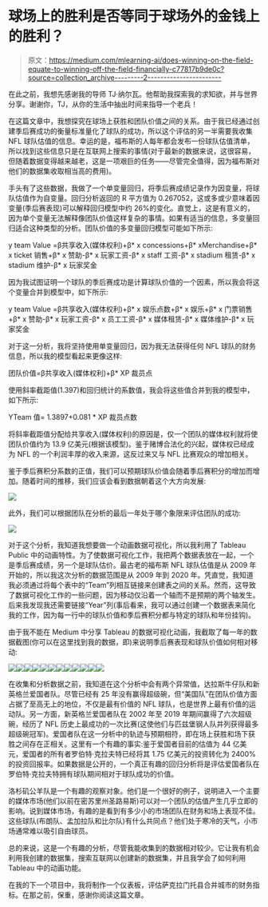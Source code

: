 # 球场上的胜利是否等同于球场外的金钱上的胜利？

> 原文：<https://medium.com/mlearning-ai/does-winning-on-the-field-equate-to-winning-off-the-field-financially-c77817b9de0c?source=collection_archive---------2----------------------->

在此之前，我想先感谢我的导师 TJ·纳尔瓦。他帮助我探索我的求知欲，并与世界分享。谢谢你，TJ，从你的生活中抽出时间来指导一个老兵！

在这篇文章中，我想探究在球场上获胜和团队价值之间的关系。由于我已经通过创建季后赛成功的衡量标准量化了球队的成功，所以这个评估的另一半需要我收集 NFL 球队估值的信息。幸运的是，福布斯的人每年都会发布一份球队估值清单，所以找到这些信息只是在互联网上搜索的事情(对于最新的数据来说，这很容易，但随着数据变得越来越老，这是一项艰巨的任务——尽管完全值得，因为福布斯对他们的数据集收取相当高的费用)。

手头有了这些数据，我做了一个单变量回归，将季后赛成绩记录作为因变量，将球队估值作为自变量。回归分析返回的 R 平方值为 0.267052，这或多或少意味着因变量(季后赛表现)可以解释回归模型中约 26%的变化。直觉上，这是有意义的，因为单个变量无法解释像团队价值这样复杂的事情。如果有适当的信息，多变量回归适合这种类型的分析。团队价值的多变量回归模型可能如下所示:

y team Value =β共享收入(媒体权利)+β* x concessions+β* xMerchandise+β* x ticket 销售+β* x 赞助-β* x 玩家工资-β* x staff 工资-β* x stadium 租赁-β* x stadium 维护-β* x 玩家奖金

因为我试图证明一个球队的季后赛成功是计算球队价值的一个因素，所以我会将这个变量合并到模型中，如下所示:

y team Value =β共享收入(媒体权利)+β* x 娱乐点数+β* x 娱乐+β* x 门票销售+β* x 赞助-β* x 玩家工资-β* x 员工工资-β* x 媒体租赁-β* x 媒体维护-β* x 玩家奖金

对于这一分析，我将坚持使用单变量回归，因为我无法获得任何 NFL 球队的财务信息，所以我的模型看起来更像这样:

团队价值=β共享收入(媒体权利)+β* XP 裁员点

使用斜率截距值(1.397)和回归统计的系数值，我会将这些值合并到我的模型中，如下所示:

YTeam 值= 1.3897+0.081 * XP 裁员点数

将斜率截距值分配给共享收入(媒体权利)的原因是，仅一个团队的媒体权利就将使团队价值约为 13.9 亿美元(根据该模型)。鉴于赌博合法化的兴起，媒体权已经成为 NFL 的一个利润丰厚的收入来源，这反过来又与 NFL 比赛观众的增加相关。

鉴于季后赛积分系数的正值，我们可以预期球队价值会随着季后赛积分的增加而增加。随着时间的推移，我们应该会看到数据朝着这个大方向发展:

![](img/dae853dafab60c00f033a8fbb1411d6f.png)

此外，我们可以根据团队在分析的最后一年处于哪个象限来评估团队的成功:

![](img/99436a15d84f12ab9d60d62380cdf035.png)

对于这个分析，我知道我想要做一个动画数据可视化，所以我利用了 Tableau Public 中的动画特性。为了使数据可视化工作，我把两个数据表放在一起，一个是季后赛成绩，另一个是球队估价。最古老的福布斯 NFL 球队估值是从 2009 年开始的，所以我这次分析的数据范围是从 2009 年到 2020 年。凭直觉，我知道我必须通过将每个表中的“Team”列相互链接来创建表之间的关系。然而，这导致了数据可视化工作的一些问题，因为移动仅沿着一个轴而不是预期的两个轴发生。后来我发现我还需要链接“Year”列(事后看来，我可以通过创建一个数据表来简化我的工作，因为每一行中的球队价值和季后赛积分都与特定的球队和年份挂钩)。

由于我不能在 Medium 中分享 Tableau 的数据可视化动画，我截取了每一年的数据截图(你可以在这里找到我的数据，即)来说明季后赛表现和球队价值如何相对移动:

![](img/3fe5d7ac960b0464803201455917c94e.png)![](img/58d4b58fbdb35ae30506d74c6223fe5f.png)![](img/538cd0d5a66d7f9933a22273ce1c79fb.png)![](img/ad96351fde34c9ba84cf7842dcc120b9.png)![](img/7c18d2cf78a70ea2b83e3835919a41e4.png)![](img/227848acbef8ea7014ddfb9dd1035a34.png)![](img/8f8bb3e7156d0f4fc4c8950182617bf6.png)![](img/c41ea4036cbf17e38c9530f972bdcacf.png)![](img/830ec0cf78d9b24d52e4a631a96d7d69.png)![](img/d6593e5f24317d2e0025531bade38e7d.png)![](img/6e209934166e3190af9484545e3e2cef.png)![](img/77d738dd1ac2ec6eddd77b7f5acd1b8b.png)

在收集和分析数据之前，我知道在这个分析中会有两个异常值，达拉斯牛仔队和新英格兰爱国者队。尽管已经有 25 年没有赢得超级碗，但“美国队”在团队价值方面占据了至高无上的地位，不仅是最有价值的 NFL 球队，也是世界上最有价值的运动队。另一方面，新英格兰爱国者队在 2002 年至 2019 年期间赢得了六次超级碗，经历了 NFL 历史上最成功的一次比赛(这使他们与匹兹堡钢人队并列获得最多超级碗冠军)。爱国者队在这一分析中的轨迹与预期相符，即在场上获胜和场下获胜之间存在正相关。这里有一个有趣的事实:鉴于爱国者目前的估值为 44 亿美元，爱国者的所有者罗伯特·克拉夫特已经将其 1.75 亿美元的投资转化为 2400%的投资回报率。如果数据是公开的，一个真正有趣的回归分析将是评估爱国者队在罗伯特·克拉夫特拥有球队期间相对于球队成功的价值。

洛杉矶公羊队是一个有趣的观察对象。他们是一个很好的例子，说明进入一个主要的媒体市场(他们以前在密苏里州圣路易斯)可以对一个团队的估值产生几乎立即的影响。说到媒体市场，有趣的是看到有多少小的市场团队在财务和场上表现不佳。这些球队(布朗队、孟加拉队和比尔队)有什么共同点？他们处于寒冷的天气，小市场通常难以吸引自由球员。

总的来说，这是一个有趣的分析，尽管我能收集到的数据相对较少。它让我有机会利用我创建的数据集，搜索互联网以创建新的数据集，并且我学会了如何利用 Tableau 中的动画功能。

在我的下一个项目中，我将制作一个仪表板，评估萨克拉门托县合并城市的财务指标。在那之前，保重，感谢你阅读这篇文章。